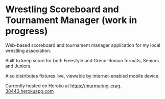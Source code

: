 # Wrestling Scoreboard and Tournament Manager (work in progress)
Web-based scoreboard and tournament manager application for my local wrestling association. 

Built to keep score for both Freestyle and Greco-Roman formats, Seniors and Juniors. 

Also distributes fixtures live, viewable by internet-enabled  mobile device.

Currently hosted on Heroku at
https://murmuring-crag-38443.herokuapp.com